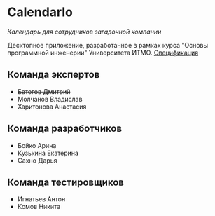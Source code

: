 # Calendarlo

*Календарь для сотрудников загадочной компании*

Десктопное приложение, разработанное в рамках курса "Основы программной инженерии" Университета ИТМО.
[Спецификация](https://drive.google.com/open?id=1JBCE9Sp1XK-EXehYDt48JpEaWAQybCXMrj0hfZ6r9rs)

## Команда экспертов

* ~~Батогов Дмитрий~~
* Молчанов Владислав
* Харитонова Анастасия

## Команда разработчиков

* Бойко Арина
* Кузькина Екатерина
* Сахно Дарья

## Команда тестировщиков

* Игнатьев Антон
* Комов Никита
